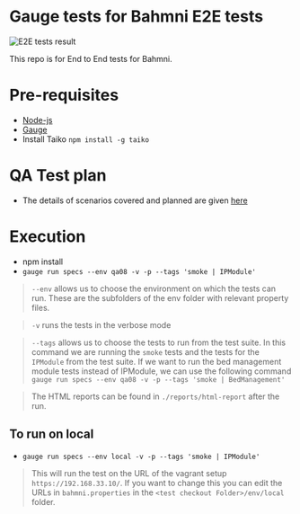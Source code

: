 # Gauge tests for Bahmni E2E tests

![E2E tests result](https://github.com/Bahmni/bahmni-e2e-tests/actions/workflows/main.yml/badge.svg?branch=main)

This repo is for End to End tests for Bahmni.

# Pre-requisites
* [Node-js](https://nodejs.org/en/)
* [Gauge](https://docs.gauge.org/getting_started/installing-gauge.html?os=macos&language=javascript&ide=vscode)
* Install Taiko `npm install -g taiko`

# QA Test plan
* The details of scenarios covered and planned are given [here](https://bahmni.atlassian.net/wiki/spaces/BAH/pages/2813427741/QA+Automation+Testing)

# Execution
* npm install
* `gauge run specs --env qa08 -v -p --tags 'smoke | IPModule'`
> `--env` allows us to choose the environment on which the tests can run. These are the subfolders of the env folder with relevant property files.

> `-v` runs the tests in the verbose mode

> `--tags` allows us to choose the tests to run from the test suite. 
    In this command we are running the `smoke` tests and the tests for the `IPModule` from the test suite. 
    If we want to run the bed management module tests instead of IPModule, we can use the following command
    `gauge run specs --env qa08 -v -p --tags 'smoke | BedManagement'`
    
> The HTML reports can be found in `./reports/html-report` after the run.

## To run on local
* `gauge run specs --env local -v -p --tags 'smoke | IPModule'`
> This will run the test on the URL of the vagrant setup `https://192.168.33.10/`. 
If you want to change this you can edit the URLs in `bahmni.properties` in the `<test checkout Folder>/env/local` folder.
